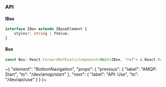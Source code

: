 

### API

#### IBox

```ts
interface IBox extends IBaseElement {
    styles?: string | TValue;
}
```

#### Box

```ts
const Box: React.ForwardRefExoticComponent<Omit<IBox, "ref"> & React.RefAttributes<unknown>>;
```

~{
  "element": "BottomNavigation",
  "props": {
    "previous": {
      "label": "AMQP: Start",
      "to": "/dev/amqp/start"
    },
    "next": {
      "label": "API: Use",
      "to": "/dev/api/use"
    }
  }
}~
